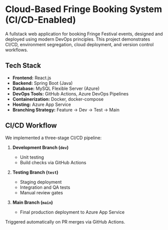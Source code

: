 # Cloud-Based Fringe Booking System (CI/CD-Enabled)

A fullstack web application for booking Fringe Festival events, designed and deployed using modern DevOps principles. This project demonstrates CI/CD, environment segregation, cloud deployment, and version control workflows.

## Tech Stack

- **Frontend:** React.js
- **Backend:** Spring Boot (Java)
- **Database:** MySQL Flexible Server (Azure)
- **DevOps Tools:** GitHub Actions, Azure DevOps Pipelines
- **Containerization:** Docker, docker-compose
- **Hosting:** Azure App Service
- **Branching Strategy:** Feature → Dev → Test → Main

## CI/CD Workflow

We implemented a three-stage CI/CD pipeline:
1. **Development Branch (`dev`)**
   - Unit testing
   - Build checks via GitHub Actions

2. **Testing Branch (`test`)**
   - Staging deployment
   - Integration and QA tests
   - Manual review gates

3. **Main Branch (`main`)**
   - Final production deployment to Azure App Service

 Triggered automatically on PR merges via GitHub Actions.

